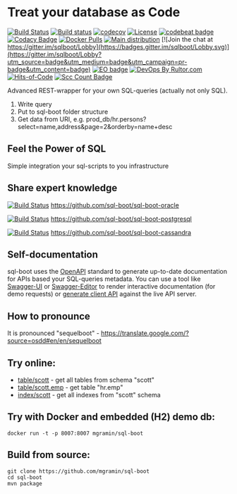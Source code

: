 # Treat your database as Code

[![Build Status](https://travis-ci.org/crocinc/sql-boot.svg?branch=master)](https://travis-ci.org/crocinc/sql-boot)
[![Build status](https://ci.appveyor.com/api/projects/status/jrpy23nvd03hcocb?svg=true)](https://ci.appveyor.com/project/mgramin/sql-boot)
[![codecov](https://codecov.io/gh/CrocInc/sql-boot/branch/master/graph/badge.svg)](https://codecov.io/gh/CrocInc/sql-boot)
[![License](https://img.shields.io/badge/License-BSD%203--Clause-blue.svg)](https://github.com/sql-boot/sql-boot/blob/master/LICENSE)
[![codebeat badge](https://codebeat.co/badges/da168874-4940-41f4-a6e2-ae1ddc0f3873)](https://codebeat.co/projects/github-com-mgramin-sql-boot-master)
[![Codacy Badge](https://api.codacy.com/project/badge/Grade/dff14223d4e94de58f2b6a3ac1c24036)](https://www.codacy.com/manual/mgramin/sql-boot?utm_source=github.com&amp;utm_medium=referral&amp;utm_content=CrocInc/sql-boot&amp;utm_campaign=Badge_Grade)
[![Docker Pulls](https://img.shields.io/docker/pulls/mgramin/sql-boot.svg)](https://hub.docker.com/r/mgramin/sql-boot/)
[![Main distribution](https://img.shields.io/badge/zip-download-brightgreen.svg)](https://github.com/sql-boot/sql-boot/releases/latest)
[![Join the chat at https://gitter.im/sqlboot/Lobby](https://badges.gitter.im/sqlboot/Lobby.svg)](https://gitter.im/sqlboot/Lobby?utm_source=badge&utm_medium=badge&utm_campaign=pr-badge&utm_content=badge)
[![EO badge](https://www.elegantobjects.org/badge.svg)](https://www.elegantobjects.org/)
[![DevOps By Rultor.com](http://www.rultor.com/b/CrocInc/sql-boot)](http://www.rultor.com/p/CrocInc/sql-boot)
[![Hits-of-Code](https://hitsofcode.com/github/CrocInc/sql-boot)](https://hitsofcode.com/view/github/CrocInc/sql-boot)
[![Scc Count Badge](https://sloc.xyz/github/CrocInc/sql-boot/)](https://github.com/CrocInc/sql-boot/)


Advanced REST-wrapper for your own SQL-queries (actually not only SQL).

1. Write query
2. Put to sql-boot folder structure
3. Get data from URI, e.g. prod_db/hr.persons?select=name,address&page=2&orderby=name+desc

Feel the Power of SQL
---------------------------------------------------------
Simple integration your sql-scripts to you infrastructure


Share expert knowledge
----------------------
[![Build Status](https://travis-ci.org/sql-boot/sql-boot-oracle.svg?branch=master)](https://travis-ci.org/sql-boot/sql-boot-oracle)
https://github.com/sql-boot/sql-boot-oracle

[![Build Status](https://travis-ci.org/sql-boot/sql-boot-postgresql.svg?branch=master)](https://travis-ci.org/sql-boot/sql-boot-postgresql)
https://github.com/sql-boot/sql-boot-postgresql

[![Build Status](https://travis-ci.org/sql-boot/sql-boot-cassandra.svg?branch=master)](https://travis-ci.org/sql-boot/sql-boot-cassandra)
https://github.com/sql-boot/sql-boot-cassandra


Self-documentation
------------------
sql-boot uses the [OpenAPI](https://github.com/OAI/OpenAPI-Specification) standard to generate up-to-date documentation for APIs based your SQL-queries metadata.
You can use a tool like [Swagger-UI](https://github.com/swagger-api/swagger-ui) or [Swagger-Editor](https://github.com/swagger-api/swagger-editor) to render interactive documentation (for demo requests) or [generate client API](https://github.com/swagger-api/swagger-codegen) against the live API server.

How to pronounce
----------------
It is pronounced "sequelboot" - https://translate.google.com/?source=osdd#en/en/sequelboot


Try online:
-----------------------
- [table/scott](http://217.73.63.31:8007/api/oracle/headers/table/scott) - get all tables from schema "scott"
- [table/scott.emp](http://217.73.63.31:8007/api/oracle/headers/table/scott.emp) - get table "hr.emp"
- [index/scott](http://217.73.63.31:8007/api/oracle/headers/index/scott) - get all indexes from "scott" schema


Try with Docker and embedded (H2) demo db:
------------------------------------------
```
docker run -t -p 8007:8007 mgramin/sql-boot
```


Build from source:
------------------
```
git clone https://github.com/mgramin/sql-boot
cd sql-boot
mvn package
```
